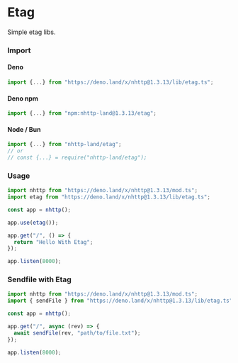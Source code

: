 # Etag
Simple etag libs.

### Import
#### Deno
```ts
import {...} from "https://deno.land/x/nhttp@1.3.13/lib/etag.ts";
```
#### Deno npm
```ts
import {...} from "npm:nhttp-land@1.3.13/etag";
```
#### Node / Bun
```ts
import {...} from "nhttp-land/etag";
// or
// const {...} = require("nhttp-land/etag");
```

### Usage
```ts
import nhttp from "https://deno.land/x/nhttp@1.3.13/mod.ts";
import etag from "https://deno.land/x/nhttp@1.3.13/lib/etag.ts";

const app = nhttp();

app.use(etag());

app.get("/", () => {
  return "Hello With Etag";
});

app.listen(8000);
```

### Sendfile with Etag
```ts
import nhttp from "https://deno.land/x/nhttp@1.3.13/mod.ts";
import { sendFile } from "https://deno.land/x/nhttp@1.3.13/lib/etag.ts";

const app = nhttp();

app.get("/", async (rev) => {
  await sendFile(rev, "path/to/file.txt");
});

app.listen(8000);
```